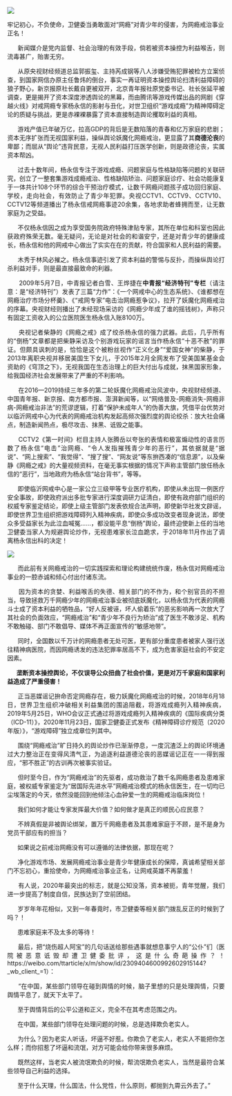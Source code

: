 <img src="https://github.com/ZjzMisaka/iaders/img/2021/05/bf274-0067hHJjly1gpgrnx02xxj30rs0fm7my.jpg"></div>
<div class="preface_v2">牢记初心，不负使命，卫健委当勇敢面对“网瘾”对青少年的侵害，为网瘾戒治事业正名！</div>
<p><span id="more-10742"></span></p>
<div class="WB_editor_iframe_new">
<p align="justify">​​&nbsp; &nbsp; &nbsp; 新闻媒介是党内监督、社会治理的有效手段，倘若被资本操控为利益喉舌，则流毒甚广，贻害无穷。</p>
<p align="justify">&nbsp; &nbsp; &nbsp; 从原央视财经频道总监郭振玺、主持芮成钢等八人涉嫌受贿犯罪被检方立案侦查，到国家网信办原主任鲁炜的倒台，事实一再证明资本操控舆论扫清利益障碍的狼子野心，新京报原社长戴自更被双开，北京青年报社原党委书记、社长张延平被调查，更是揭开了资本深度渗透舆论的黑幕，而由腾讯等游戏传媒出品的网剧《穿越火线》对戒网瘾专家杨永信的影射与丑化，对世卫组织“游戏成瘾”为精神障碍定论的质疑与挑战，更是赤裸裸暴露了资本直接制造舆论攫取利益的真相。</p>
<p align="justify">&nbsp; &nbsp; &nbsp; 游戏产值已年破万亿，拉高GDP的背后是无数陷落的青春和亿万家庭的悲剧；资本无序扩张而无视国家利益，操纵舆论妖魔化网瘾戒治，更显露了其<b>商德沦丧</b>的卑鄙；而屈从“舆论”违背民意，无视人民利益打压医学创新，则是政德沦丧，实属资本帮凶。</p>
<p align="justify">&nbsp; &nbsp; &nbsp; 过去十数年间，杨永信专注于游戏成瘾、问题家庭与性格缺陷等问题的关联研究，创立了一整套集游戏成瘾戒治、性格缺陷矫治、问题家庭诊疗、社会功能康复于一体共计108个环节的综合干预治疗模式，让数千网瘾问题孩子成功回归家庭、学校，走向社会，有效防止了青少年犯罪。央视CCTV1、CCTV9、CCTV10、CCTV12等频道播出了杨永信戒网瘾事迹20余集，各地求助者蜂拥而至，让无数家庭为之受益。</p>
<p align="justify">&nbsp; &nbsp; &nbsp; 不仅杨永信因之成为享受国务院政府特殊津贴专家，其所在单位和科室也因此获政府殊荣无数。毫无疑问，无论是对社会的和谐安宁，还是对青少年的健康成长，杨永信和他的网戒中心做出了实实在在的贡献，符合国家和人民利益的需要。</p>
<p align="justify">&nbsp; &nbsp; &nbsp; 木秀于林风必摧之。杨永信事迹引发了资本利益的警惕与反扑，而操纵舆论打杀利益对手，则是最直接最致命的利器。</p>
<p align="justify">&nbsp; &nbsp; &nbsp; 2009年5月7日，中青报记者白雪、王烨捷在<b>中青报“经济特刊”专栏</b>（请注意：是“经济特刊”）发表了三篇“力作”：《一个网戒中心的生态系统》、《谁都想在网瘾治疗市场分杯羹》、《“戒网专家”电击治网瘾惹争议》，拉开了妖魔化网瘾戒治的序幕。央视财经则播出了未经现场采访的《网瘾少年成了谁的摇钱树》，声称只有固定工资收入的公立医院医生杨永信入账8100万。</p>
<p align="justify">&nbsp; &nbsp; &nbsp; 央视记者柴静的《网瘾之戒》成了绞杀杨永信的强力武器。此后，几乎所有的“倒杨”文章都是把柴静采访及个别游戏玩家的谣言当作杨永信“十恶不赦”的罪证。但颇具讽刺的是，恰恰是这个被粉丝视作“正义化身”“爱国女神”的柴静，于2013年离职央视并移居美国生下女儿，于2015年2月全网发布了受美国某基金会资助的《穹顶之下》，无视我国在生态治理上的巨大付出与成就，抹黑国家形象，给我国经济社会发展带来了严重的不利影响。</p>
<p align="justify">&nbsp; &nbsp; &nbsp; 在2016—2019持续三年多的第二轮妖魔化网瘾戒治风波中，央视财经频道、中国青年报、新京报、南方都市报、澎湃新闻等，以“网络普及-网瘾消失-网瘾非病-网瘾戒治非法”的荒谬逻辑，打着“保护未成年人”的伪善大旗，凭借平台优势对以临沂网戒中心为代表的网瘾戒治机构发起高频次强烈度的舆论绞杀：放大社会痛点，制造新闻热点，极尽攻击、抹黑、诋毁之能事。</p>
<p align="justify">&nbsp; &nbsp; &nbsp; CCTV2《第一时间》栏目主持人张腾岳以夸张的表情和极富煽动性的语言历数了杨永信“电击”治网瘾、“令人发指摧残青少年的恶行”，其依据就是“据说”、“网上搜索”、“我觉得”、“搜了搜”、“网友说”等东拚西凑的“信息源”，以及柴静《网瘾之戒》的大量视频资料，在毫无事实根据的情况下声称主管部门放任杨永信的“恶行”，当地政府为杨永信“站台背书”，等等。</p>
<p align="justify">&nbsp; &nbsp; &nbsp; 即使临沂网戒中心是一家公立三级甲等专业医疗机构，即使从未出现一例医疗安全事故，即使政府派出多批专家进行深度调研力证清白，即使有政府部门组织的权威专家鉴定结论，即使上级主管部门发表依规合法声明，即使新华社发文辟谣，即使世界卫生组织把游戏障碍列入精神疾病，即使众多成功改变者现身说法，即使众多受益家长为此泣血喊冤……，都没能平息“倒杨”舆论，最终迫使新上任的当地卫健委当家人为规避舆论炒作，无视患难家长泣血跪求，于2018年11月作出了调离杨永信出科的决定！</p>
<p class="picbox"><img src="https://github.com/ZjzMisaka/iaders/img/2021/05/4314e-0067hHJjly1gpcebb0poij30fi0lc7dz.jpg"></p>
<p align="justify">&nbsp; &nbsp; &nbsp; 而此前有关网瘾戒治的一切实践探索和理论构建统统作废，杨永信对网瘾戒治事业的一腔赤诚和倾心付出付诸东流。</p>
<p align="justify">&nbsp; &nbsp; &nbsp; 因为资本的贪婪、利益喉舌的失德、相关部门的不作为，和个别官员的不担当，导致拯救万千网瘾少年的网瘾戒治事业被彻底妖魔化，以杨永信为代表的网瘾斗士成了资本利益的牺牲品，“好人反被诬，坏人偷着乐”的恶劣影响再一次放大了其社会的负面效应，“网瘾戒治”和“青少年不良行为矫治”成了医生不敢涉足、机构不敢触碰、部门不敢倡导、媒体不再正面宣传的“敏感地带”。</p>
<p align="justify">&nbsp; &nbsp; &nbsp; 同时，全国数以千万计的网瘾患者无处可医，更有部分重度患者被家人强行送往精神病医院，而因网瘾诱发的违法犯罪率居高不下，成为危害家庭社会的不安定因素。</p>
<p align="justify"><b>&nbsp; &nbsp; &nbsp; 垄断资本操控舆论，不仅误导公众扭曲了社会价值，更是对万千家庭和国家利益造成了严重侵害！</b><b>&nbsp;</b></p>
<p align="justify">&nbsp; &nbsp; &nbsp; 正当恶媒谣记拚命否定网瘾存在，极力妖魔化网瘾戒治的时候，2018年6月18日，世界卫生组织冲破相关利益集团的围追阻截，将游戏成瘾列入精神疾病，2019年5月25日，WHO会议正式通过将游戏成瘾列入精神疾病的《国际疾病分类（ICD-11）》，2020年11月23日，国家卫健委正式发布《精神障碍诊疗规范（2020年版）》，“游戏障碍”独立成章位列其中。</p>
<p align="justify">&nbsp; &nbsp; &nbsp; 围绕“网瘾戒治”旷日持久的舆论炒作已渐渐停息，一度沉渣泛上的舆论环境通过大力整治正在变得风清气正，为追逐利益道德沦丧的恶媒谣记正在一一得到报应，“邪不胜正”的古训再次被事实验证。</p>
<p align="justify">&nbsp; &nbsp; &nbsp; 但时至今日，作为“网瘾戒治”的先驱者，成功救治了数千名网瘾患者及患难家庭，被权威专家鉴定为“居国际先进水平”网瘾戒治模式的杨永信医生，在一切均已尘埃落定的今天，依然没能回到他倾注心血钟爱一生的网瘾戒治临床岗位！</p>
<p align="justify">&nbsp; &nbsp; &nbsp; 我们如何才能让专家发挥最大价值？如何做才是真正的顺民心应民意？</p>
<p align="justify">&nbsp; &nbsp; &nbsp; 不辨真假是非被舆论绑架，置万千网瘾患者及其患难家庭于不顾，是不是身为党员干部应有的担当？</p>
<p align="justify">&nbsp; &nbsp; &nbsp; 如果说之前戒治网瘾没有可以遵循的法律依据，那现在呢？</p>
<p align="justify">&nbsp; &nbsp; &nbsp; 净化游戏市场、发展网瘾戒治事业是青少年健康成长的保障，真诚希望相关部门不忘初心，重拾使命，为网瘾戒治事业正名，让网戒英雄不再蒙羞！</p>
<p align="justify">&nbsp; &nbsp; &nbsp; 有人说，2020年最突出的标志，就是公知没落，资本被扼，青年觉醒，我们进一步提高了制度自信，民族达到了空前团结。</p>
<p align="justify">&nbsp; &nbsp; &nbsp; 岁岁年年花相似，又到一年春竟时，市卫健委等相关部门拨乱反正的时候到了吗？！</p>
<p align="justify">&nbsp; &nbsp; &nbsp; 患难家庭来不及太多的等待！</p>
<p align="justify">&nbsp; &nbsp; &nbsp; 最后，把“烧伤超人阿宝”的几句话送给那些遇事就想息事宁人的“公仆”们（医院被恶意诋毁却遭卫健委批评，这是什么奇葩操作？！https://weibo.com/ttarticle/x/m/show/id/2309404600992602915144?_wb_client_=1）：</p>
<p align="justify">&nbsp; &nbsp; &nbsp; “在中国，某些部门领导在碰到舆情的时候，脑子里想的只是处理舆情，只要舆情平息了，就天下太平了。</p>
<p align="justify">&nbsp; &nbsp; &nbsp; 至于舆情背后的公平公道和正义，完全不在其考虑范围之内。</p>
<p align="justify">&nbsp; &nbsp; &nbsp; 在中国，某些部门领导在处理问题的时候，总是选择欺负老实人。</p>
<p align="justify">&nbsp; &nbsp; &nbsp; 为什么？因为老实人听话，坏逼不好惹。你欺负了老实人，老实人不能把你怎么样；而你招惹了坏逼和流氓，对方可能会给你带来很多麻烦。</p>
<p align="justify">&nbsp; &nbsp; &nbsp; 既然这样，当老实人被流氓欺负的时候，帮流氓欺负老实人，当然是最符合某些领导自己利益的选择。</p>
<p align="justify">&nbsp; &nbsp; &nbsp; 至于什么天理，什么国法，什么党性，什么原则，都抛到九霄云外去了。”​​​​</p>